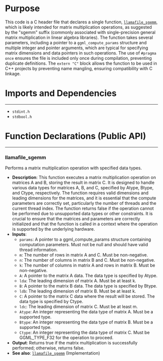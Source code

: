 # Purpose
This code is a C header file that declares a single function, [`llamafile_sgemm`](#llamafile_sgemm), which is likely intended for matrix multiplication operations, as suggested by the "sgemm" suffix (commonly associated with single-precision general matrix multiplication in linear algebra libraries). The function takes several parameters, including a pointer to a `ggml_compute_params` structure and multiple integer and pointer arguments, which are typical for specifying matrix dimensions and data pointers in such operations. The use of `#pragma once` ensures the file is included only once during compilation, preventing duplicate definitions. The `extern "C"` block allows the function to be used in C++ projects by preventing name mangling, ensuring compatibility with C linkage.
# Imports and Dependencies

---
- `stdint.h`
- `stdbool.h`


# Function Declarations (Public API)

---
### llamafile\_sgemm<!-- {{#callable_declaration:llamafile_sgemm}} -->
Performs a matrix multiplication operation with specified data types.
- **Description**: This function executes a matrix multiplication operation on matrices A and B, storing the result in matrix C. It is designed to handle various data types for matrices A, B, and C, specified by Atype, Btype, and Ctype, respectively. The function requires valid dimensions and leading dimensions for the matrices, and it is essential that the compute parameters are correctly set, particularly the number of threads and the current thread index. The function returns false if the operation cannot be performed due to unsupported data types or other constraints. It is crucial to ensure that the matrices and parameters are correctly initialized and that the function is called in a context where the operation is supported by the underlying hardware.
- **Inputs**:
    - `params`: A pointer to a ggml_compute_params structure containing computation parameters. Must not be null and should have valid thread information.
    - `m`: The number of rows in matrix A and C. Must be non-negative.
    - `n`: The number of columns in matrix B and C. Must be non-negative.
    - `k`: The number of columns in matrix A and rows in matrix B. Must be non-negative.
    - `A`: A pointer to the matrix A data. The data type is specified by Atype.
    - `lda`: The leading dimension of matrix A. Must be at least k.
    - `B`: A pointer to the matrix B data. The data type is specified by Btype.
    - `ldb`: The leading dimension of matrix B. Must be at least k.
    - `C`: A pointer to the matrix C data where the result will be stored. The data type is specified by Ctype.
    - `ldc`: The leading dimension of matrix C. Must be at least m.
    - `Atype`: An integer representing the data type of matrix A. Must be a supported type.
    - `Btype`: An integer representing the data type of matrix B. Must be a supported type.
    - `Ctype`: An integer representing the data type of matrix C. Must be GGML_TYPE_F32 for the operation to proceed.
- **Output**: Returns true if the matrix multiplication is successfully performed; otherwise, returns false.
- **See also**: [`llamafile_sgemm`](sgemm.cpp.driver.md#llamafile_sgemm)  (Implementation)


